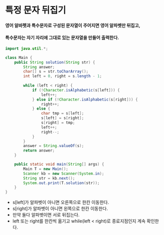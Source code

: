 # 특정 문자 뒤집기

#### 영어 알바펫과 특수문자로 구성된 문자열이 주어지면 영어 알파벳만 뒤집고,

#### 특수문자는 자기 자리에 그대로 있는 문자열을 만들어 출력한다.

```java
import java.util.*;

class Main {
    public String solution(String str) {
        String answer;
        char[] s = str.toCharArray();
        int left = 0, right = s.length - 1;
        
        while (left < right) {
            if (!Character.isAlphabetic(s[left])) {
                left++;
            } else if (!Character.isAlphabetic(s[right])) {
                right++;
            } else {
                char tmp = s[left];
                s[left] = s[right];
                s[right] = tmp;
                left++;
                right--;
            }
        }
        answer = String.valueOf(s);
        return answer;
    }

    public static void main(String[] args) {
        Main T = new Main();
        Scanner kb = new Scanner(System.in);
        String str = kb.next();
        System.out.print(T.solution(str));
    }
}
```

- s[left]가 알파벳이 아니면 오른쪽으로 한칸 이동한다.
- s[right]가 알파벳이 아니면 왼쪽으로 한칸 이동한다.
- 만약 둘다 알파벳이면 서로 뒤집는다.
- left 또는 right를 한칸씩 옮기고 while(left < right)로 종료지점인지 계속 확인한다.